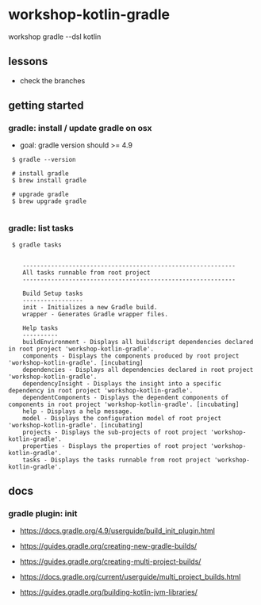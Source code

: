 # workshop-kotlin-gradle
workshop gradle --dsl kotlin

## lessons

- check the branches

## getting started

### gradle: install / update gradle on osx

- goal: gradle version should >= 4.9

```
 $ gradle --version
 
 # install gradle 
 $ brew install gradle
 
 # upgrade gradle
 $ brew upgrade gradle
 
```

### gradle: list tasks
```
 $ gradle tasks
 
```

```
    ------------------------------------------------------------
    All tasks runnable from root project
    ------------------------------------------------------------
    
    Build Setup tasks
    -----------------
    init - Initializes a new Gradle build.
    wrapper - Generates Gradle wrapper files.
    
    Help tasks
    ----------
    buildEnvironment - Displays all buildscript dependencies declared in root project 'workshop-kotlin-gradle'.
    components - Displays the components produced by root project 'workshop-kotlin-gradle'. [incubating]
    dependencies - Displays all dependencies declared in root project 'workshop-kotlin-gradle'.
    dependencyInsight - Displays the insight into a specific dependency in root project 'workshop-kotlin-gradle'.
    dependentComponents - Displays the dependent components of components in root project 'workshop-kotlin-gradle'. [incubating]
    help - Displays a help message.
    model - Displays the configuration model of root project 'workshop-kotlin-gradle'. [incubating]
    projects - Displays the sub-projects of root project 'workshop-kotlin-gradle'.
    properties - Displays the properties of root project 'workshop-kotlin-gradle'.
    tasks - Displays the tasks runnable from root project 'workshop-kotlin-gradle'.

```
## docs

### gradle plugin: init
- https://docs.gradle.org/4.9/userguide/build_init_plugin.html
- https://guides.gradle.org/creating-new-gradle-builds/

- https://guides.gradle.org/creating-multi-project-builds/
- https://docs.gradle.org/current/userguide/multi_project_builds.html
- https://guides.gradle.org/building-kotlin-jvm-libraries/